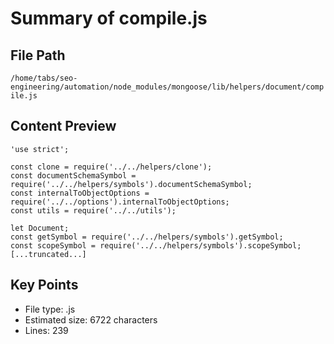 # Summary of compile.js
  
## File Path
`/home/tabs/seo-engineering/automation/node_modules/mongoose/lib/helpers/document/compile.js`

## Content Preview
```
'use strict';

const clone = require('../../helpers/clone');
const documentSchemaSymbol = require('../../helpers/symbols').documentSchemaSymbol;
const internalToObjectOptions = require('../../options').internalToObjectOptions;
const utils = require('../../utils');

let Document;
const getSymbol = require('../../helpers/symbols').getSymbol;
const scopeSymbol = require('../../helpers/symbols').scopeSymbol;
[...truncated...]
```

## Key Points
- File type: .js
- Estimated size: 6722 characters
- Lines: 239
